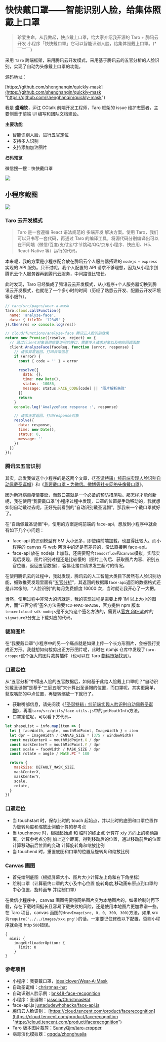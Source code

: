 # 快快戴口罩——智能识别人脸，给集体照戴上口罩

> 珍爱生命，从我做起，快点戴上口罩，给大家介绍我开源的 Taro + 腾讯云开发 小程序「快快戴口罩」它可以智能识别人脸，给集体照戴上口罩。(*￣︶￣)

采用 `Taro` 跨端框架，采用腾讯云开发模式，采用基于腾讯云的五官分析的人脸识别，实现了自动为头像戴上口罩的功能。

源码地址：

[https://github.com/shenghanqin/quickly-mask](https://github.com/shenghanqin/quickly-mask "https://github.com/shenghanqin/quickly-mask")

我是 **盛瀚钦**，沪江 CCtalk 前端开发工程师，Taro 框架的 issue 维护志愿者，主要侧重于前端 UI 编写和团队文档建设。

**主要功能**

- 智能识别人脸，进行五官定位
- 支持多人识别
- 支持添加加油图片

**扫码预览**

微信搜一搜：快快戴口罩

![](https://n1image.hjfile.cn/res7/2020/02/02/e40fff62cb635dd9be797226f7c266ed.png)

## 小程序截图
![](https://n1other.hjfile.cn/res7/2020/02/10/1b0add271a294e2bf1140d124eaf595b.JPG)


### Taro 云开发模式

> Taro 是一套遵循 React 语法规范的 多端开发 解决方案。使用 Taro，我们可以只书写一套代码，再通过 Taro 的编译工具，将源代码分别编译出可以在不同端（微信/百度/支付宝/字节跳动/QQ/京东小程序、快应用、H5、React-Native 等）运行的代码。

本来呢，我的方案是小程序配合放在腾讯云个人服务器搭建的 `nodejs` + `express`实现的 API 服务。只不过呢，我个人配置的 API 请求不够理想，因为从小程序到腾讯云个人服务器再到腾讯云服务，中间路径比较长。

此时发现，Taro 已经集成了腾讯云云开发模式，从小程序+个人服务器切换到腾讯云开发模式，也就花了一个多小时的时间（历经了熟悉云开发、配置云开发环境等小细节）。

```js
// taro/src/pages/wear-a-mask
Taro.cloud.callFunction({
  name: 'analyze-face',
  data: { fileID: '12345' }
}).then(res => console.log(res))

// cloud/functions/analyze-face 腾讯云人脸识别效果
return new Promise((resolve, reject) => {
  // 通过client对象调用想要访问的接口，需要传入请求对象以及响应回调函数
  client.AnalyzeFace(faceReq, function (error, response) {
    // 请求异常返回，打印异常信息
    if (error) {
      const { code = '' } = error

      resolve({
        data: {},
        time: new Date(),
        status: -10086,
        message: status.FACE_CODE[code] || '图片解析失败'
      })
      return
    }
    console.log('AnalyzeFace response :', response)

    // 请求正常返回，打印response对象
    resolve({
      data: response,
      time: new Date(),
      status: 0,
      message: ''
    })
  })
});
```

### 腾讯云五官识别

其实，启发我做这个小程序的是这两个文章，《[「圣诞特辑」纯前端实现人脸识别自动佩戴圣诞帽](https://juejin.im/post/5e02b73fe51d455807699b1f "「圣诞特辑」纯前端实现人脸识别自动佩戴圣诞帽")》和《[我要戴口罩 – 为微信、微博等社交网络头像戴口罩](https://www.appinn.com/woyaodaikouzhao-wechat-miniapp/ "我要戴口罩 – 为微信、微博等社交网络头像戴口罩")》。

因为新冠病毒疫情蔓延，而戴口罩就是一个必备的预防措施啦。那怎样才能创新呢，我在使用“我要戴口罩”小程序过程中发现，口罩的位置是手动移动的，我就想如何自动戴过去呢，正好先前看到的“自动识别戴圣诞帽”，那我来一个戴口罩就好了。

在“自动佩戴圣诞帽”中，使用的方案是纯前端的 face-api，想放到小程序中就会有如下几个小问题：

- face-api 的识别模型有 5M 大小还多，即使纯前端加载，也显得比较大。而小程序的 canvas 与 web 网页中的还是有差异的，没法直接用 face-api。
- face-api 放在 nodejs 上加载，还需要配合`tensorflow`和`canvas`模拟。实际实现后发现，图片识别过程还是比较慢的（图片上传后、获取图片内容、识别五官位置、返回五官数据），容易让接口请求发生超时的情况。

在使用腾讯云的过程中，我就发现，腾讯云的人工智能大类目下居然有人脸识别功能，细致推究发现里面有“[五官分析](https://cloud.tencent.com/document/api/867/32779 "五官分析")”，其返回的数据跟`face-api`返回的数据格式还是非常像的，“人脸识别”的每月免费额度 10000 次，当时就让我开心了一大把。

当然，使用过程中非常大的坑就是，我的实现过程是需要上传 1M 以上大小的图片，而“五官分析”签名方法需要`TC3-HMAC-SHA256`，官方提供 npm 版本`tencentcloud-sdk-nodejs`是不支持这个签名方法的，需要从[官方 GitHub](https://github.com/TencentCloud/tencentcloud-sdk-nodejs/tree/signature3 "官方 GitHub")库的`signature3`分支上下载对应的代码。

### 裁剪图片

在“我要戴口罩”小程序中的另一个痛点就是如果上传一个长方形图片，会被强行变成正方形。我就想如何裁剪出正方形图片呢，此时在 npmjs 仓库中发现了`taro-cropper`这个强大的图片裁剪插件（也可以在 Taro [物料市场](https://taro-ext.jd.com)找到）。

### 口罩定位

从“五官分析”中得出人脸的五官数据后，如何基于此给人脸戴上口罩呢？“自动识别戴圣诞帽”是基于“三庭五眼”来计算出圣诞帽的位置，而口罩呢，其实更简单，获取嘴部的中点位置，再旋转缩放一下就行了。

- 获取嘴部信息，请先阅读《[「圣诞特辑」纯前端实现人脸识别自动佩戴圣诞帽](https://juejin.im/post/5e02b73fe51d455807699b1f "「圣诞特辑」纯前端实现人脸识别自动佩戴圣诞帽")》，再看`taro/src/utils/face-utils.js`中的`getMouthInfo`方法。
- 口罩定位呢，可以看下方代码~

```js
let shapeList = info.map(item => {
  let { faceWidth, angle, mouthMidPoint, ImageWidth } = item
  let dpr = ImageWidth / CANVAS_SIZE * (375 / windowWidth)
  const maskCenterX = mouthMidPoint.X / dpr
  const maskCenterY = mouthMidPoint.Y / dpr
  const scale = faceWidth / MASK_SIZE / dpr
  const rotate = angle / Math.PI * 180

  return {
    maskSize: DEFAULT_MASK_SIZE,
    maskCenterX,
    maskCenterY,
    scale,
    rotate,
  }
})
```

### 口罩定位

- 当 touchstart 时，保存此时的 touch 起始点，并以此时的底图和口罩位置作为旋转角度和缩放比例值计算的参考点
- 当 touchmove 时，根据起始点 和 临时的终止点 计算在 x/y 方向上的移动距离，计算参考点分别 加上这个距离，得到移动后的位置，通过移动前后的位置 计算移动前后位置的变动 计算旋转角和缩放比例
- 当 touchend 时，重置底图和口罩的位置及旋转角和缩放比例

### Canvas 画图

- 首先绘制底图（根据屏幕大小、图片大小计算左上角和右下角坐标）
- 绘制口罩（计算最终口罩的大小及中心位置 旋转角度,移动画布原点到口罩的中心位置，旋转画布 并绘制口罩）

在微信小程序中，canvas 画图需要将网络图片变为本地图片的，如果绘制时再下载，存在下载时间挺长且容易下载失败的风险，还是使用本地图片更加靠谱一些。
在 Taro 项目，canvas 画图的`drawImage(src, 0, 0, 300, 300)`方法，如果 src 为`require('../../images/xxx.png')`的话，一定要记住修改以下配置，否则小程序就会报 http `500`错误。

```
{
  mini: {
    imageUrlLoaderOption: {
      limit: 0
    }
}
```

### 参考项目

- 小程序：我要戴口罩，[idealclover/Wear-A-Mask](https://github.com/idealclover/Wear-A-Mask "idealclover/Wear-A-Mask")
- 自动圣诞帽：[christmas-hat](https://github.com/hk029/christmas-hat "christmas-hat")
- 自动识别人脸示例：[bnk48-face-recognition](http://supachaic.github.io/bnk48-face-recognition "bnk48-face-recognition")
- 小程序：圣诞帽：[jasscia/ChristmasHat](https://github.com/jasscia/ChristmasHat "jasscia/ChristmasHat")
- face-api.js [justadudewhohacks/face-api.js](https://github.com/justadudewhohacks/face-api.js "justadudewhohacks/face-api.js")
- 腾讯云人脸识别： [https://cloud.tencent.com/product/facerecognition](https://cloud.tencent.com/product/facerecognition "https://cloud.tencent.com/product/facerecognition")
- Taro 版本图片裁剪：[SunnyQjm/taro-cropper](https://github.com/SunnyQjm/taro-cropper "SunnyQjm/taro-cropper")
- 病毒演化模拟器：[qqqdu/zhonghuajia](https://github.com/qqqdu/zhonghuajia "qqqdu/zhonghuajia")
